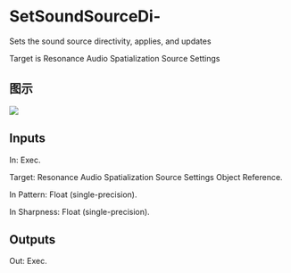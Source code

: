 # SetSoundSourceDi-

Sets the sound source directivity, applies, and updates

Target is Resonance Audio Spatialization Source Settings

## 图示

![]($-20221218-20405088.png)

## Inputs

In: Exec.

Target: Resonance Audio Spatialization Source Settings Object Reference.

In Pattern: Float (single-precision).

In Sharpness: Float (single-precision).  

## Outputs

Out: Exec.

